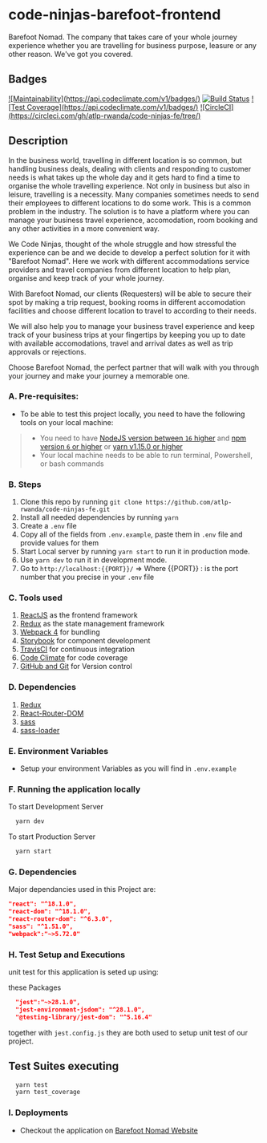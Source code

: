 # code-ninjas-barefoot-frontend

Barefoot Nomad. The company that takes care of your whole journey experience whether you are travelling for business purpose, leasure or any other reason. We've got you covered.
## Badges

[![Maintainability](https://api.codeclimate.com/v1/badges/<BADGE TOKEN>)](https://codeclimate.com/github/atlp-rwanda/code-ninjas-fe/maintainability)
[![Build Status](https://travis-ci.org/<COVERAGE-BADGE>)](https://travis-ci.org/<TRAVIS-CI-LINK>)
[![Test Coverage](https://api.codeclimate.com/v1/badges/<BADGE TOKEN>)](https://codeclimate.com/github/atlp-rwanda/code-ninjas-fe/test_coverage)
[![CircleCI](https://circleci.com/gh/atlp-rwanda/code-ninjas-fe/tree/<BADGE TOKEN>)](https://circleci.com/gh/atlp-rwanda/code-ninjas-fe/tree/dev)
## Description

In the business world, travelling in different location is so common, but handling business deals, dealing with clients and responding to customer needs is what takes up the whole day and it gets hard to find a time to organise the whole travelling experience. Not only in business but also in leisure, travelling is a necessity. Many companies sometimes needs to send their employees to different locations to do some work. This is a common problem in the industry. The solution is to have a platform where you can manage your business travel experience, accomodation, room booking and any other activities in a more convenient way.

We Code Ninjas, thought of the whole struggle and how stressful the experience can be and we decide to develop a perfect solution for it with "Barefoot Nomad". Here we work with different accommodations service providers and travel companies from different location to help plan, organise and keep track of your whole journey.

With Barefoot Nomad, our clients (Requesters) will be able to secure their spot by making a trip request, booking rooms in different accomodation facilities and choose different location to travel to according to their needs.

We will also help you to manage your business travel experience and keep track of your business trips at your fingertips by keeping you up to date with available accomodations, travel and arrival dates as well as trip approvals or rejections.

Choose Barefoot Nomad, the perfect partner that will walk with you through your journey and make your journey a memorable one.

### A. Pre-requisites:
* To be able to test this project locally, you need to have the following tools on your local machine:
> * You need to have [NodeJS version between `16` higher](https://nodejs.org/en/) and [npm version `6` or higher](https://www.npmjs.com/) or [yarn v1.15.0 or higher](https://yarnpkg.com/getting-started/install)
> * Your local machine needs to be able to run terminal, Powershell, or bash commands
### B. Steps
1. Clone this repo by running `git clone https://github.com/atlp-rwanda/code-ninjas-fe.git`
2. Install all needed dependencies by running `yarn`
3. Create a `.env` file
4. Copy all of the fields from `.env.example`, paste them in `.env` file and provide values for them
5. Start Local server by running `yarn start` to run it in production mode.
6. Use `yarn dev` to run it in development mode.
7. Go to `http://localhost:{{PORT}}/`   => Where {{PORT}} : is the port number that you precise in your `.env` file

### C. Tools used
1. [ReactJS](https://reactjs.org/) as the frontend framework
2. [Redux](https://redux.js.org/) as the state management framework
3. [Webpack 4](https://webpack.js.org/) for bundling
4. [Storybook](https://storybook.js.org/) for component development
5. [TravisCI](https://travis-ci.org/) for continuous integration
6. [Code Climate](https://codeclimate.com/) for code coverage
7. [GitHub and Git](https://github.com/) for Version control

### D. Dependencies
1. [Redux](https://www.npmjs.com/package/redux)
2. [React-Router-DOM](https://www.npmjs.com/package/react-router-dom)
3. [sass](https://www.npmjs.com/package/sass)
4. [sass-loader](https://www.npmjs.com/package/sass-loader)

### E. Environment Variables

* Setup your environment Variables as you will find in `.env.example`
### F. Running the application locally

  To start Development Server

```bash
  yarn dev
```

  To start Production Server

```bash
  yarn start
```

### G. Dependencies

Major dependancies used in this Project are:

```json
"react": "^18.1.0",
"react-dom": "^18.1.0",
"react-router-dom": "^6.3.0",
"sass": "^1.51.0",
"webpack":"~>5.72.0"
```

### H. Test Setup and Executions

unit test for this application is seted up using:

these Packages

```json
  "jest":"~>28.1.0",
  "jest-environment-jsdom": "^28.1.0",
  "@testing-library/jest-dom": "^5.16.4"
```

together with `jest.config.js` they are both used to setup unit test of our project.

## Test Suites executing

```bash
  yarn test
  yarn test_coverage
```

### I. Deployments
- Checkout the application on [Barefoot Nomad Website](code-ninajs-fe.vercel.app)
